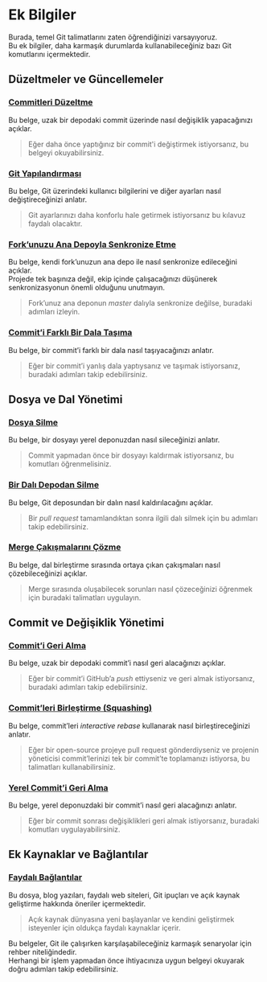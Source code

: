 # **Ek Bilgiler**  

Burada, temel Git talimatlarını zaten öğrendiğinizi varsayıyoruz.  
Bu ek bilgiler, daha karmaşık durumlarda kullanabileceğiniz bazı Git komutlarını içermektedir.  

## **Düzeltmeler ve Güncellemeler**  

### **[Commitleri Düzeltme](amending-a-commit.by.md)**  
Bu belge, uzak bir depodaki commit üzerinde nasıl değişiklik yapacağınızı açıklar.  
> Eğer daha önce yaptığınız bir commit'i değiştirmek istiyorsanız, bu belgeyi okuyabilirsiniz.  

### **[Git Yapılandırması](configuring-git.by.md)**  
Bu belge, Git üzerindeki kullanıcı bilgilerini ve diğer ayarları nasıl değiştireceğinizi anlatır.  
> Git ayarlarınızı daha konforlu hale getirmek istiyorsanız bu kılavuz faydalı olacaktır.  

### **[Fork’unuzu Ana Depoyla Senkronize Etme](keeping-your-fork-synced-with-this-repository.by.md)**  
Bu belge, kendi fork’unuzun ana depo ile nasıl senkronize edileceğini açıklar.  
Projede tek başınıza değil, ekip içinde çalışacağınızı düşünerek senkronizasyonun önemli olduğunu unutmayın.  
> Fork’unuz ana deponun *master* dalıyla senkronize değilse, buradaki adımları izleyin.  

### **[Commit’i Farklı Bir Dala Taşıma](moving-a-commit-to-a-different-branch.by.md)**  
Bu belge, bir commit’i farklı bir dala nasıl taşıyacağınızı anlatır.  
> Eğer bir commit’i yanlış dala yaptıysanız ve taşımak istiyorsanız, buradaki adımları takip edebilirsiniz.  

## **Dosya ve Dal Yönetimi**  

### **[Dosya Silme](removing-a-file.by.md)**  
Bu belge, bir dosyayı yerel deponuzdan nasıl sileceğinizi anlatır.  
> Commit yapmadan önce bir dosyayı kaldırmak istiyorsanız, bu komutları öğrenmelisiniz.  

### **[Bir Dalı Depodan Silme](removing-branch-from-your-repository.by.md)**  
Bu belge, Git deposundan bir dalın nasıl kaldırılacağını açıklar.  
> Bir *pull request* tamamlandıktan sonra ilgili dalı silmek için bu adımları takip edebilirsiniz.  

### **[Merge Çakışmalarını Çözme](resolving-merge-conflicts.by.md)**  
Bu belge, dal birleştirme sırasında ortaya çıkan çakışmaları nasıl çözebileceğinizi açıklar.  
> Merge sırasında oluşabilecek sorunları nasıl çözeceğinizi öğrenmek için buradaki talimatları uygulayın.  

## **Commit ve Değişiklik Yönetimi**  

### **[Commit’i Geri Alma](reverting-a-commit.by.md)**  
Bu belge, uzak bir depodaki commit’i nasıl geri alacağınızı açıklar.  
> Eğer bir commit’i GitHub’a *push* ettiyseniz ve geri almak istiyorsanız, buradaki adımları takip edebilirsiniz.  

### **[Commit’leri Birleştirme (Squashing)](squashing-commits.by.md)**  
Bu belge, commit’leri *interactive rebase* kullanarak nasıl birleştireceğinizi anlatır.  
> Eğer bir open-source projeye pull request gönderdiyseniz ve projenin yöneticisi commit’lerinizi tek bir commit’te toplamanızı istiyorsa, bu talimatları kullanabilirsiniz.  

### **[Yerel Commit’i Geri Alma](undoing-a-commit.by.md)**  
Bu belge, yerel deponuzdaki bir commit’i nasıl geri alacağınızı anlatır.  
> Eğer bir commit sonrası değişiklikleri geri almak istiyorsanız, buradaki komutları uygulayabilirsiniz.  

## **Ek Kaynaklar ve Bağlantılar**  

### **[Faydalı Bağlantılar](Useful-links-for-further-learning.by.md)**  
Bu dosya, blog yazıları, faydalı web siteleri, Git ipuçları ve açık kaynak geliştirme hakkında öneriler içermektedir.  
> Açık kaynak dünyasına yeni başlayanlar ve kendini geliştirmek isteyenler için oldukça faydalı kaynaklar içerir.  

Bu belgeler, Git ile çalışırken karşılaşabileceğiniz karmaşık senaryolar için rehber niteliğindedir.  
Herhangi bir işlem yapmadan önce ihtiyacınıza uygun belgeyi okuyarak doğru adımları takip edebilirsiniz.  
